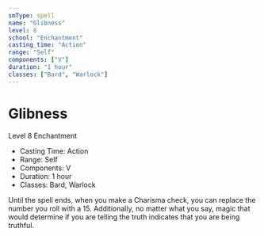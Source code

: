 ```yaml
---
smType: spell
name: "Glibness"
level: 8
school: "Enchantment"
casting_time: "Action"
range: "Self"
components: ["V"]
duration: "1 hour"
classes: ["Bard", "Warlock"]
---
```


# Glibness
Level 8 Enchantment

- Casting Time: Action
- Range: Self
- Components: V
- Duration: 1 hour
- Classes: Bard, Warlock

Until the spell ends, when you make a Charisma check, you can replace the number you roll with a 15. Additionally, no matter what you say, magic that would determine if you are telling the truth indicates that you are being truthful.
